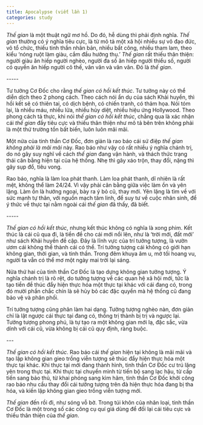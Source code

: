 ```yaml
---
title: Apocalypse (viết lần 1)
categories: study
---
```


*Thế gian* là một thuật ngữ mơ hồ. Do đó, hễ dùng thì phải định nghĩa. *Thế gian* thường có ý nghĩa tiêu cực, là từ mô tả một xã hội nhiều sự vô đạo đức, vô tổ chức, thiếu tinh thần nhân bản, nhiều bất công, nhiều tham lam, theo kiểu ‘nóng ruột làm giàu, cắm đầu hưởng thụ.’ *Thế gian* rất thiếu thân thiện: người giàu ăn hiếp người nghèo, người đa số ăn hiếp người thiểu số, người có quyền ăn hiếp người cô thế, vân vân và vân vân. Đó là *thế gian*.

\-----

Tư tưởng Cơ Đốc cho rằng *thế gian có hồi kết thúc*. Tư tưởng này có thể diễn dịch theo 2 phong cách. Theo cách nói ẩn dụ của sách Khải huyền, thì hồi kết sẽ có thiên tai, có dịch bệnh, có chiến tranh, có thảm họa. Nói tóm lại, là nhiều máu, nhiều lửa, nhiều hủy diệt, nhiều hiệu ứng Hollywood. Theo phong cách tả thực, khi nói *thế gian có hồi kết thúc*, chẳng qua là xác nhận cái *thế gian* đầy tiêu cực và thiếu thân thiện như mô tả bên trên không phải là một thứ trường tồn bất biến, luôn luôn mãi mãi.

Một nửa của tinh thần Cơ Đốc, đơn giản là rao báo cái sứ điệp *thế gian không phải là mãi mãi* này. Rao báo như vậy có rất nhiều ý nghĩa chánh trị, do nó gây suy nghĩ về cách *thế gian* đang vận hành, và thách thức trạng thái cân bằng hiện tại của hệ thống. Nhẹ thì gây xáo trộn, thay đổi, nặng thì gây sụp đổ, tiêu vong.

Rao báo, nghĩa là làm loa phát thanh. Làm loa phát thanh, dĩ nhiên là rất mệt, không thể làm 24/24. Vì vậy phải cân bằng giữa việc làm ồn và yên lặng. Làm ồn là hướng ngoại, bày ra ý bỏ cũ, thay mới. Yên lặng là tìm về với sức mạnh tự thân, với nguồn mạch tâm linh, để suy tư về cuộc nhân sinh, để ý thức về thực tại nằm ngoài cái *thế gian* đã thấy, đã biết.

\-----

*Thế gian có hồi kết thúc*, nhưng kết thúc không có nghĩa là xong phim. Kết thúc là cái cũ qua đi, là tiền đề cho cái mới nổi lên, như là ‘trời mới, đất mới’ như sách Khải huyền đề cập. Đây là lĩnh vực của trí tưởng tượng, là vườn ươm cái không thể thành cái có thể. Trí tưởng tượng cái không có giới hạn không gian, thời gian, và tinh thần. Trong đêm khuya âm u, mờ tối hoang vu, người ta vẫn có thể mơ một ngày mai trời lại sáng.

Nửa thứ hai của tinh thần Cơ Đốc là tạo dựng không gian tưởng tượng. Ý nghĩa chánh trị là rõ rệt, do tưởng tượng về các quan hệ xã hội mới, tức là tạo tiền đề thúc đẩy hiện thực hóa một thực tại khác với cái đang có, trong đó mười phần chắc chín là sẽ hủy bỏ các đặc quyền mà hệ thống cũ đang bảo vệ và phân phối.

Trí tưởng tượng cũng phân làm hai dạng. Tưởng tượng nghèo nàn, đơn giản chỉ là lật ngược cái thực tại đang có, thống trị thành bị trị và ngược lại. Tưởng tượng phong phú, là tự tạo ra một không gian mới lạ, đặc sắc, vừa dính với cái cũ, vừa không bị cái cũ quy định, ràng buộc.

\---

*Thế gian có hồi kết thúc*. Rao báo cái *thế gian* hiện tại không là mãi mãi và tạo lập không gian gieo trồng viễn tượng sẽ thúc đẩy hiện thực hóa một thực tại khác. Khi thực tại mới đang thành hình, tinh thần Cơ Đốc cư trú lặng yên trong thực tại. Khi thực tại chuyển mình từ tiến bộ sang lạc hậu, từ cấp tiến sang bảo thủ, từ khai phóng sang kìm hãm, tinh thần Cơ Đốc khởi công rao báo nhu cầu thay đổi cái tưởng tượng trên đà hiện thực hóa đang bị tha hóa, và kiến lập không gian gieo trồng viễn tượng mới.

*Thế gian* đến rồi đi, như sóng vỗ bờ. Trong túi khôn của nhân loại, tinh thần Cơ Đốc là một trong số các công cụ quí giá dùng để đối lại cái tiêu cực và thiếu thân thiện của *thế gian*.
